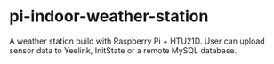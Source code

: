 # pi-indoor-weather-station
A weather station build with Raspberry Pi + HTU21D. User can upload sensor data to Yeelink, InitState or a remote MySQL database.

